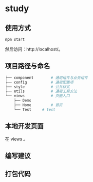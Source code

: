 # study

## 使用方式

    npm start

然后访问：http://localhost/。


## 项目路径与命名

```bash
├── component        # 通用组件与业务组件
├── config           # 通用配置项
├── style            # 公共样式
├── utils            # 通用工具方法
└── views            # 页面入口
    ├── Demo
    ├── Home         # 首页
    └── Test     # test
```

## 本地开发页面

在 views 。

## 编写建议



## 打包代码


